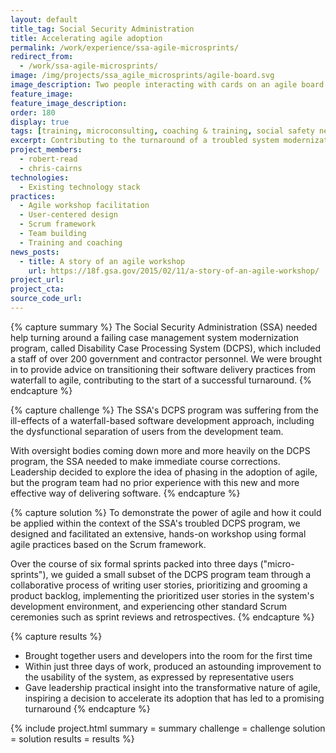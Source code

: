 ```yaml
---
layout: default
title_tag: Social Security Administration
title: Accelerating agile adoption
permalink: /work/experience/ssa-agile-microsprints/
redirect_from:
  - /work/ssa-agile-microsprints/
image: /img/projects/ssa_agile_microsprints/agile-board.svg
image_description: Two people interacting with cards on an agile board.
feature_image:
feature_image_description:
order: 180
display: true
tags: [training, microconsulting, coaching & training, social safety net, robert read, chris cairns]
excerpt: Contributing to the turnaround of a troubled system modernization program at the Social Security Administration through agile micro-sprints.
project_members:
  - robert-read
  - chris-cairns
technologies:
  - Existing technology stack
practices:
  - Agile workshop facilitation
  - User-centered design
  - Scrum framework
  - Team building
  - Training and coaching
news_posts:
  - title: A story of an agile workshop
    url: https://18f.gsa.gov/2015/02/11/a-story-of-an-agile-workshop/
project_url:
project_cta:
source_code_url:
---
```


{% capture summary %}
The Social Security Administration (SSA) needed help turning around
a failing case management system modernization program, called
Disability Case Processing System (DCPS), which included a staff of
over 200 government and contractor personnel. We were brought
in to provide advice on transitioning their software delivery practices
from waterfall to agile, contributing to the start of a successful turnaround.
{% endcapture %}

{% capture challenge %}
The SSA's DCPS program was suffering from the ill-effects of a waterfall-based
software development approach, including the dysfunctional separation of
users from the development team.

With oversight bodies coming down more and more heavily on the DCPS program,
the SSA needed to make immediate course corrections. Leadership decided
to explore the idea of phasing in the adoption of agile, but the program
team had no prior experience with this new and more effective way of delivering
software.
{% endcapture %}

{% capture solution %}
To demonstrate the power of agile and how it could be applied within the
context of the SSA's troubled DCPS program, we designed and facilitated an
extensive, hands-on workshop using formal agile practices based on the
Scrum framework.

Over the course of six formal sprints packed into three days ("micro-sprints"), we
guided a small subset of the DCPS program team through a collaborative process of
writing user stories, prioritizing and grooming a product backlog, implementing
the prioritized user stories in the system's development environment, and
experiencing other standard Scrum ceremonies such as sprint reviews and
retrospectives.
{% endcapture %}

{% capture results %}
- Brought together users and developers into the room for the first time
- Within just three days of work, produced an astounding improvement to the
usability of the system, as expressed by representative users
- Gave leadership practical insight into the transformative nature of
agile, inspiring a decision to accelerate its adoption that has led to
a promising turnaround
{% endcapture %}

{% include project.html
  summary = summary
  challenge = challenge
  solution = solution
  results = results
%}
